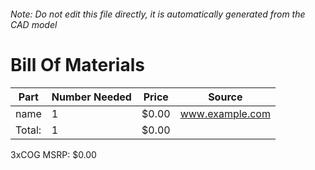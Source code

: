 ###### Note: Do not edit this file directly, it is automatically generated from the CAD model 
# Bill Of Materials 
 |Part|Number Needed|Price|Source| 
 |----|----------|-----|-----|
|name|1|$0.00|www.example.com|
|Total: |1|$0.00| |

 3xCOG MSRP: $0.00